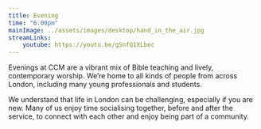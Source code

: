 ```yaml
---
title: Evening
time: "6.00pm"
mainImage: ../assets/images/desktop/hand_in_the_air.jpg
streamLinks:
    youtube: https://youtu.be/gSnfQ1XLbec
---
```

Evenings at CCM are a vibrant mix of Bible teaching and lively, contemporary worship. We’re home to all kinds of people from across London, including many young professionals and students.

We understand that life in London can be challenging, especially if you are new. Many of us enjoy time socialising together, before and after the service, to connect with each other and enjoy being part of a community.
